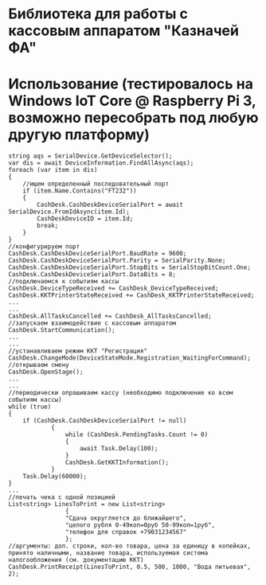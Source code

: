 ﻿# Библиотека для работы с кассовым аппаратом "Казначей ФА"


# Использование (тестировалось на Windows IoT Core @ Raspberry Pi 3, возможно пересобрать под любую другую платформу)

	string aqs = SerialDevice.GetDeviceSelector();
	var dis = await DeviceInformation.FindAllAsync(aqs);
	foreach (var item in dis)
	{
		//ищем определенный последовательный порт
		if (item.Name.Contains("FT232"))
		{
			CashDesk.CashDeskDeviceSerialPort = await SerialDevice.FromIdAsync(item.Id);
			CashDeskDeviceID = item.Id;
			break;
		}
	}
	//конфигурируем порт
	CashDesk.CashDeskDeviceSerialPort.BaudRate = 9600;
    CashDesk.CashDeskDeviceSerialPort.Parity = SerialParity.None;
    CashDesk.CashDeskDeviceSerialPort.StopBits = SerialStopBitCount.One;
    CashDesk.CashDeskDeviceSerialPort.DataBits = 8;
	//подключаемся к событиям кассы
	CashDesk.DeviceTypeReceived += CashDesk_DeviceTypeReceived;
    CashDesk.KKTPrinterStateReceived += CashDesk_KKTPrinterStateReceived;
    ...
	...
    CashDesk.AllTasksCancelled += CashDesk_AllTasksCancelled;
	//запускаем взаимодействие с кассовым аппаратом
	CashDesk.StartCommunication();
	...
	...
	//устанавливаем режим ККТ "Регистрация"
	CashDesk.ChangeMode(DeviceStateMode.Registration_WaitingForCommand);
	//открываем смену
	CashDesk.OpenStage();
	...
	...
	//периодически опрашиваем кассу (необходимо подключение ко всем событиям кассы)
	while (true)
	{
		if (CashDesk.CashDeskDeviceSerialPort != null)
                {
                    while (CashDesk.PendingTasks.Count != 0)
                    {
                        await Task.Delay(100);
                    }
                    CashDesk.GetKKTInformation();
                }
		Task.Delay(60000);
	}
	...
	//печать чека с одной позицией
	List<string> LinesToPrint = new List<string>
                    {
                    "Сдача округляется до ближайшего",
                    "целого рубля 0-49коп=0руб 50-99коп=1руб",
                    "телефон для справок +79031234567"
                    };
	//аргументы: доп. строки, кол-во товара, цена за единицу в копейках, принято наличными, название товара, используемая система налогообложения (см. документацию ККТ)
	CashDesk.PrintReceipt(LinesToPrint, 0.5, 500, 1000, "Вода питьевая", 2);
